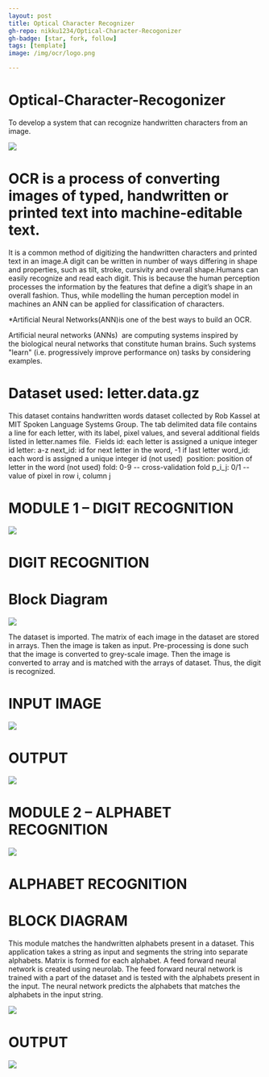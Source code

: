 ```yaml
---
layout: post
title: Optical Character Recognizer
gh-repo: nikku1234/Optical-Character-Recogonizer
gh-badge: [star, fork, follow]
tags: [template]
image: /img/ocr/logo.png

---
```

# Optical-Character-Recogonizer
To develop a system that can recognize handwritten characters from an image.

![](/img/ocr/ocr1.png)  

# OCR is a process of converting images of typed, handwritten or printed text into machine-editable text.

It is a common method of digitizing the handwritten characters and printed text in an image.A digit can be written in number of ways differing in shape and properties, such as tilt, stroke, cursivity and overall shape.Humans can easily recognize and read each digit. This is because the human perception processes the information by the features that define a digit’s shape in an overall fashion. Thus, while modelling the human perception model in machines an ANN can be applied for classification of characters.

*Artificial Neural Networks(ANN)is one of the best ways to build an OCR.

Artificial neural networks (ANNs)  are computing systems inspired by the biological neural networks that constitute human brains. Such systems "learn" (i.e. progressively improve performance on) tasks by considering examples.

# Dataset used: letter.data.gz
This dataset contains handwritten words dataset collected by Rob Kassel at MIT Spoken Language Systems Group.
The tab delimited data file contains a line for each letter, with its label, pixel values, and several additional fields listed in letter.names file. 
Fields
id: each letter is assigned a unique integer id
letter: a-z
next_id: id for next letter in the word, -1 if last letter
word_id: each word is assigned a unique integer id (not used) 
position: position of letter in the word (not used)
fold: 0-9 -- cross-validation fold
p_i_j: 0/1 -- value of pixel in row i, column j

# MODULE 1 – DIGIT RECOGNITION
![](/img/ocr/module1.png)
# DIGIT RECOGNITION
# Block Diagram
![](/img/ocr/module1block.png)

The dataset is imported. The matrix of each image in the dataset are stored in arrays. Then the image is taken as input. Pre-processing is done such that the image is converted to grey-scale image. Then the image is converted to array and is matched with the arrays of dataset. Thus, the digit is recognized.

# INPUT IMAGE
![](/img/ocr/module1input.png)

# OUTPUT
![](/img/ocr/outputocr1.png)

# MODULE 2 – ALPHABET RECOGNITION
![](/img/ocr/module2.png)

# ALPHABET RECOGNITION

# BLOCK DIAGRAM

This module matches the handwritten alphabets present in a dataset. This application takes a string as input and segments the string into separate alphabets. Matrix is formed for each alphabet. A feed forward neural network is created using neurolab. 
The feed forward neural network is trained with a part of the dataset and is tested with the alphabets present in the input. 
The neural network predicts the alphabets that matches the alphabets in the input string.

![](/img/ocr/module2block.png)

# OUTPUT

![](/img/ocr/ocr2out.png)

